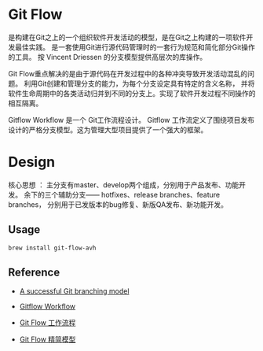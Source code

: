# Git Flow

是构建在Git之上的一个组织软件开发活动的模型，是在Git之上构建的一项软件开发最佳实践。
是一套使用Git进行源代码管理时的一套行为规范和简化部分Git操作的工具。
按 Vincent Driessen 的分支模型提供高层次的库操作。

Git Flow重点解决的是由于源代码在开发过程中的各种冲突导致开发活动混乱的问题。
利用Git创建和管理分支的能力，为每个分支设定具有特定的含义名称，
并将软件生命周期中的各类活动归并到不同的分支上。实现了软件开发过程不同操作的相互隔离。

Gitflow Workflow 是一个 Git工作流程设计。
Gitflow 工作流定义了围绕项目发布设计的严格分支模型。这为管理大型项目提供了一个强大的框架。


# Design

核心思想 ：
主分支有master、develop两个组成，分别用于产品发布、功能开发。
余下的三个辅助分支—— hotfixes、release branches、feature branches，
分别用于已发版本的bug修复、新版QA发布、新功能开发。

## Usage
```bash
brew install git-flow-avh
```

## Reference
* [A successful Git branching model](https://nvie.com/posts/a-successful-git-branching-model/)

* [Gitflow Workflow](https://www.atlassian.com/git/tutorials/comparing-workflows/gitflow-workflow)
* [Git Flow 工作流程](https://www.jianshu.com/p/9a76e9aa9534)
* [Git Flow 精简模型](http://blog.gejiawen.com/2016/12/12/git-flow-compact-model/)

